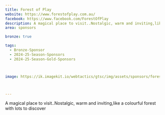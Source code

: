 ```yaml
---
title: Forest of Play
website: https://www.forestofplay.com.au/
facebook: https://www.facebook.com/ForestOfPlay
description: A magical place to visit..Nostalgic, warm and inviting,like a colourful forest with lots to discover
area: sponsors

bronze: true

tags:
  - Bronze-Sponsor
  - 2024-25-Season-Sponsors
  - 2024-25-Season-Gold-Sponsors



image: https://ik.imagekit.io/webtactics/gtsc/img/assets/sponsors/forest-of-play-400x400.jpg



---
```




A magical place to visit..Nostalgic, warm and inviting,like a colourful forest with lots to discover

